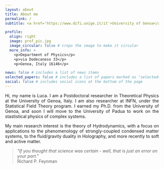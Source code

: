 ```yaml
---
layout: about
title: About me
permalink: /
subtitle: <a href='https://www.difi.unige.it/it'>University of Genoa</a> & <a href='https://www.ge.infn.it/wordpress/'>INFN</a>.

profile:
  align: right
  image: prof_pic.jpg
  image_circular: false # crops the image to make it circular
  more_info: >
    <p>Department of Physics</p>
    <p>via Dodecaneso 33</p>
    <p>Genoa, Italy 16146</p>

news: false # includes a list of news items
selected_papers: false # includes a list of papers marked as "selected={true}"
social: false # includes social icons at the bottom of the page
---
```

<p><div style="text-align: justify">
Hi, my name is Luca. I am a Postdoctoral researcher in Theoretical Physics at the University of Genoa, Italy. I am also researcher at INFN, under the Statistical Field Theory program. I earned my Ph.D. from the University of Genoa, and soon I will move to the University of Padua to work on the stastistical physics of complex systems.
</div></p>

<p><div style="text-align: justify">
My main research interest is the theory of Hydrodynamics, with a focus on applications to the phenomenology of strongly-coupled condensed matter systems, to the fluid/gravity duality in Holography, and more recently to soft and active matter.
</div></p>

>*"If you thought that science was certain - well, that is just an error on your part."*\
Richard P. Feynman